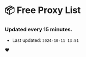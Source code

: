 # :package: Free Proxy List
### Updated every 15 minutes.

- Last updated: `2024-10-11 13:51`

:heart:
